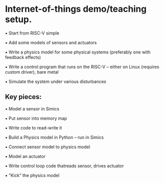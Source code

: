 # Internet-of-things demo/teaching setup.

▪ Start from RISC-V simple

▪ Add some models of sensors and actuators

▪ Write a physics model for some physical systems (preferably one with feedback effects)

▪ Write a control program that runs on the RISC-V – either on Linux (requires custom driver), bare metal

▪ Simulate the system under various disturbances



## Key pieces: ##
▪ Model a sensor in Simics

▪ Put sensor into memory map

▪ Write code to read-write it

▪ Build a Physics model in Python – run in Simics

▪ Connect sensor model to physics model

▪ Model an actuator

▪ Write control loop code thatreads sensor, drives actuator

▪ ”Kick” the physics model
